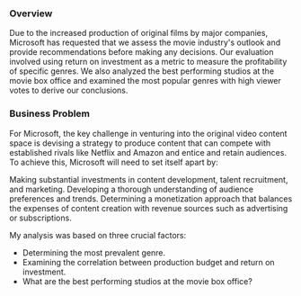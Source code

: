 
### Overview
Due to the increased production of original films by major companies, Microsoft has requested that we assess the movie industry's outlook and provide recommendations before making any decisions. Our evaluation involved using return on investment as a metric to measure the profitability of specific genres. We also analyzed the best performing studios at the movie box office and examined the most popular genres with high viewer votes to derive our conclusions.

### Business Problem
For Microsoft, the key challenge in venturing into the original video content space is devising a strategy to produce content that can compete with established rivals like Netflix and Amazon and entice and retain audiences. To achieve this, Microsoft will need to set itself apart by:

Making substantial investments in content development, talent recruitment, and marketing. Developing a thorough understanding of audience preferences and trends. Determining a monetization approach that balances the expenses of content creation with revenue sources such as advertising or subscriptions.

My analysis was based on three crucial factors:

* Determining the most prevalent genre.
* Examining the correlation between production budget and return on investment.
* What are the best performing studios at the movie box office?

